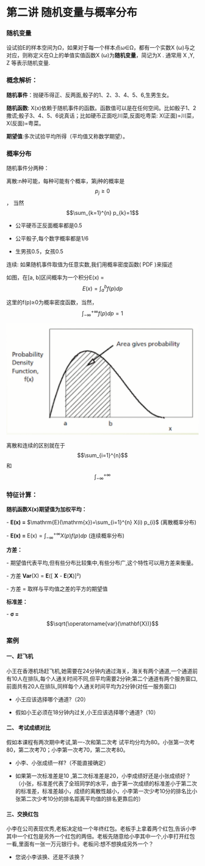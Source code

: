 # 第二讲 随机变量与概率分布

 

### 随机变量

设试验E的样本空间为Ω，如果对于每一个样本点ω∈Ω，都有一个实数X (ω)与之对应，则称定义在Ω上的单值实值函数X (ω)为**随机变量**，简记为X . 通常用 X ,Y, Z 等表示随机变量.

 

### **概念解析：**

**随机事件**：抛硬币得正、反两面,骰子的1、2、3、4、5、6,生男生女。

**随机函数**: X(x)依赖于随机事件的函数。函数值可以是在任何空间。比如骰子1、2撒谎;骰子3、4、5、6说真话；比如硬币正面吃川菜,反面吃粤菜: X(正面)=川菜，X(反面)=粤菜。

**期望值**:多次试验平均所得（平均值又称数学期望）。

 

### 概率分布

随机事件分两种：

离散:n种可能，每种可能有个概率，第j种的概率是 $$p_{j} \geqslant 0$$， 当然 $$\sum_{k=1}^{n} p_{k}=1$$

- 公平硬币正反面概率都是0.5

- 公平骰子,每个数字概率都是1/6

- 生男孩0.5，女孩0.5

 

连续: 如果随机事件取值为任意实数,我们用概率密度函数( PDF )来描述

如图，在[a, b]区间概率为一个积分E(x) = $$E(x)=\int_{a}^{b} f(p) d p$$

这里的f(p)≥0为概率密度函数，当然，$$\int_{-\infty}^{+\infty} f(p) d p=1 $$

![PDF](../assets/PDF.png)

离散和连续的区别就在于 $$\sum_{i=1}^{n}$$  和  $$\int_{-\infty}^{+\infty}$$

 

### **特征计算：**

**随机函数X(x)期望值为加权平均：**

\-   **E(x) =** $\mathrm{E}(\mathrm{x})=\sum_{i=1}^{n} X(i) p_{i}$ (离散概率分布)

\-   **E(x) =** $\mathrm{E}(\mathrm{x})=\int_{-\infty}^{+\infty} X(p) f(p) d p$ (连续概率分布)

**方差：**

\-  期望值代表平均,但有些分布比较集中,有些分布广,这个特性可以用方差来衡量。

\-  方差 **Var**(X) = **E**([ **X** - **E**(**X**)]²)

\-  方差 = 取样与平均值之差的平方的期望值

**标准差：**

\-   **σ =**  $$\sqrt{\operatorname{var}(\mathbf{X})}$$



### 案例

#### 一、赶飞机

小王在香港机场赶飞机,她需要在24分钟内通过海关，海关有两个通道,一个通道前有10人在排队,每个人通关时间不同,但平均需要2分钟;第二个通道有两个服务窗口,前面共有20人在排队,同样每个人通关时间平均为2分钟(对任一服务窗口)

- 小王应该选择哪个通道?（20）

- 假如小王必须在18分钟内过关,小王应该选择哪个通道?（10）

#### 二、 考试成绩对比

假如本课程有两次期中考试,第一-次和第二次考 试平均分均为80。小张第一次考80，第二次考70；小李第一次考70，第二次考80。

- 小李、小张成绩一样?（不能直接确定）

- 如果第一次标准差是10 ,第二次标准差是20，小李成绩好还是小张成绩好？（小张，标准差代表了全班同学的水平，由于第一次成绩的标准差小于第二次的标准差，标准差越小，成绩的离散性越小，小李第一次少考10分的排名比小张第二次少考10分的排名距离平均值的排名更靠后的）

#### 三、交换红包

小李在公司表现优秀,老板决定给一个年终红包。老板手上拿着两个红包,告诉小李其中一个红包是另外一个红包的两倍。老板先随意给小李其中一个,小李打开红包一看,里面有一张一万元银行卡。老板问:想不想换成另外一个？

- 您说小李该换、还是不该换？